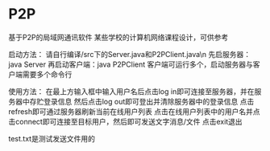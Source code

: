 # P2P
基于P2P的局域网通讯软件
某些学校的计算机网络课程设计，可供参考

启动方法：
请自行编译/src下的Server.java和P2PClient.java\n
先启服务器：java Server
再启动客户端：java P2PClient
客户端可运行多个，启动服务器与客户端需要多个命令行

使用方法：
在最上方输入框中输入用户名后点击log in即可连接至服务器，并在服务器中存贮登录信息
然后点击log out即可登出并清除服务器中的登录信息
点击refresh即可通过服务器刷新当前在线用户列表
点击在线用户列表中的用户名并点击connect即可连接至目标用户，然后即可发送文字消息/文件
点击exit退出

test.txt是测试发送文件用的
